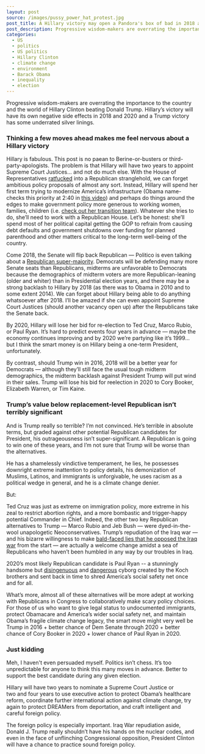 ```yaml
---
layout: post
source: /images/pussy_power_hat_protest.jpg
post_title: A Hillary victory may open a Pandora's box of bad in 2018 and 2020
post_description: Progressive wisdom-makers are overrating the importance to the country and the world of Hillary Clinton beating Donald Trump
categories:
  - US
  - politics
  - US politics
  - Hillary Clinton
  - climate change
  - environment
  - Barack Obama
  - inequality
  - election
---
```


<p>Progressive wisdom-makers are overrating the importance to the country and the world of Hillary Clinton beating Donald Trump. Hillary’s victory will have its own negative side effects in 2018 and 2020 and a Trump victory has some underrated silver linings.</p>

<h3>Thinking a few moves ahead makes me feel nervous about a Hillary victory</h3>

<p>Hillary is fabulous. This post is no paean to Berine-or-busters or third-party-apologists. The problem is that Hillary will have two years to appoint Supreme Court Justices… and not do much else. With the House of Representatives <a href="http://www.newyorker.com/magazine/2016/06/27/ratfcked-the-influence-of-redistricting">ratfucked</a> into a Republican stranglehold, we can forget ambitious policy proposals of almost any sort. Instead, Hillary will spend her first term trying to modernize America’s infrastructure (Obama name-checks this priority at 2:40 in <a href="https://www.facebook.com/potus/videos/533791280144050/">this video</a>) and perhaps do things around the edges to make government policy more generous to working women, families, children (i.e. <a href="http://www.vox.com/2016/8/16/12500798/clinton-transition-team-salazar">check out her transition team</a>). Whatever she tries to do, she’ll need to work with a Republican House. Let’s be honest: she’ll spend most of her political capital getting the GOP to refrain from causing debt defaults and government shutdowns over funding for planned parenthood and other matters critical to the long-term well-being of the country.</p>

<p>Come 2018, the Senate will flip back Republican — Politico is even talking about a <a href="http://www.politico.com/story/2016/09/senate-2018-democrats-228055">Republican super-majority</a>. Democrats will be defending many more Senate seats than Republicans, midterms are unfavorable to Democrats because the demographics of midterm voters are more Republican-leaning (older and whiter) than in Presidential election years, and there may be a strong backlash to Hillary by 2018 (as there was to Obama in 2010 and to some extent 2014). We can forget about Hillary being able to do anything whatsoever after 2018. I’ll be amazed if she can even appoint Supreme Court Justices (should another vacancy open up) after the Republicans take the Senate back.</p>

<p>By 2020, Hillary will lose her bid for re-election to Ted Cruz, Marco Rubio, or Paul Ryan. It’s hard to predict events four years in advance — maybe the economy continues improving and by 2020 we’re partying like it’s 1999… but I think the smart money is on Hillary being a one-term President, unfortunately.</p>

<p>By contrast, should Trump win in 2016, 2018 will be a better year for Democrats — although they’ll still face the usual tough midterm demographics, the midterm backlash against President Trump will put wind in their sales. Trump will lose his bid for reelection in 2020 to Cory Booker, Elizabeth Warren, or Tim Kaine.</p>

<h3>Trump’s value below replacement-level Republican isn’t terribly significant</h3>

<p>And is Trump really so terrible? I’m not convinced. He’s terrible in absolute terms, but graded against other potential Republican candidates for President, his outrageousness isn’t super-significant. A Republican is going to win one of these years, and I’m not sure that Trump will be worse than the alternatives.</p>

<p>He has a shamelessly vindictive temperament, he lies, he possesses downright extreme inattention to policy details, his demonization of Muslims, Latinos, and immigrants is unforgivable, he uses racism as a political wedge in general, and he is a climate change denier.</p>

<p>But:</p>

<p>Ted Cruz was just as extreme on immigration policy, more extreme in his zeal to restrict abortion rights, and a more bombastic and trigger-happy potential Commander in Chief. Indeed, the other two key Republican alternatives to Trump — Marco Rubio and Jeb Bush — were dyed-in-the-wool unapologetic Neoconservatives. Trump’s repudiation of the Iraq war — and his bizarre willingness to make <a href="http://www.vox.com/2016/9/7/12842998/trump-iraq-libya-lie-command-in-chief-forum">bald-faced lies that he opposed the Iraq war</a> from the start — are actually a welcome change amidst a sea of Republicans who haven’t been humbled in any way by our troubles in Iraq.</p>

<p>2020’s most likely Republican candidate is Paul Ryan -- a stunningly handsome but <a href="https://twitter.com/mattyglesias/status/761663715947208704">disingenuous</a> and <a href="http://voices.washingtonpost.com/ezra-klein/2010/02/rep_paul_ryans_daring_budget_p.html">dangerous</a> cyborg created by the Koch brothers and sent back in time to shred America’s social safety net once and for all.</p>

<p>What’s more, almost all of these alternatives will be more adept at working with Republicans in Congress to collaboratively make scary policy choices. For those of us who want to give legal status to undocumented immigrants, protect Obamacare and America’s wider social safety net, and maintain Obama’s fragile climate change legacy, the smart move might very well be Trump in 2016 + better chance of Dem Senate through 2020 + better chance of Cory Booker in 2020 + lower chance of Paul Ryan in 2020.</p>

<h3>Just kidding</h3>

<p>Meh, I haven't even persuaded myself. Politics isn’t chess. It’s too unpredictable for anyone to think this many moves in advance. Better to support the best candidate during any given election.</p>

<p>Hillary will have two years to nominate a Supreme Court Justice or two and four years to use executive action to protect Obama’s healthcare reform, coordinate further international action against climate change, try again to protect DREAMers from deportation, and craft intelligent and careful foreign policy.</p>

<p>The foreign policy is especially important. Iraq War repudiation aside, Donald J. Trump really shouldn’t have his hands on the nuclear codes, and even in the face of unflinching Congressional opposition, President Clinton will have a chance to practice sound foreign policy.</p>
